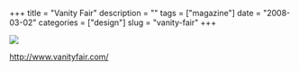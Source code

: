 +++
title = "Vanity Fair"
description = ""
tags = ["magazine"]
date = "2008-03-02"
categories = ["design"]
slug = "vanity-fair"
+++


 

  <div id="screens-thumbs" class="clearfix">
    <div class="txt-center" id="design-submission"><a href="http://www.vanityfair.com/"><img id='bluga-thumbnail-847' class='bluga-thumbnail large' src='/media/bluga/
wt47f2790d0397b_0.jpg'/></a></div>  
  </div>   
<p><a href="http://www.vanityfair.com/">http://www.vanityfair.com/</a></p>




